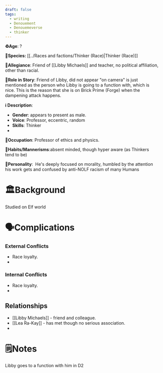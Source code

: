 ```yaml
---
draft: false
tags:
  - writing
  - Denouement
  - Denouemeverse
  - thinker
---
```

**♻️Age**: ?

👾**Species:** [[../Races and factions/Thinker (Race)|Thinker (Race)]]

🏅**Allegiance**: Friend of [[Libby Michaels]] and teacher, no political affiliation, other than racial.

**🎲Role in Story**: 
Friend of Libby, did not appear "on camera" is just mentioned as the person who Libby is going to a function with, which is nice. This is the reason that she is on Brick Prime (Forge) when the dampening attack happens.

**ℹ️ Description**: 
* **Gender**: appears to present as male.
* **Voice**: Professor, eccentric, random
* **Skills**: Thinker
* 
**💼Occupation**: Professor of ethics and physics.

**🎺Habits/Mannerisms**:absent minded, though hyper aware (as Thinkers tend to be)

**🧨Personality**:  He's deeply focused on morality, humbled by the attention his work gets and confused by anti-NOLF racism of many Humans

# 🏛️Background

Studied on Elf world

# 🗣️Complications

### **External Conflicts**

-  Race loyalty. 
-  
### **Internal Conflicts**

- Race loyalty. 
- 
## Relationships

-  [[Libby Michaels]] - friend and colleague. 
- [[Lea Ra-Kay]] - has met though no serious association.
- 
# 🗒️Notes
Libby goes to a function with him in D2

